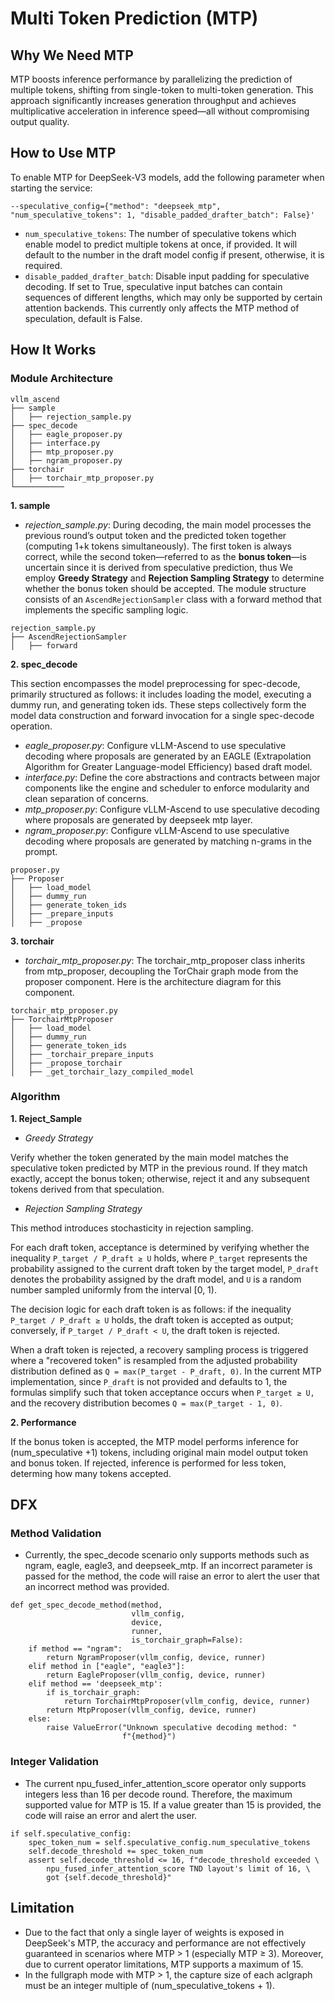 # Multi Token Prediction (MTP)

## Why We Need MTP
MTP boosts inference performance by parallelizing the prediction of multiple tokens, shifting from single-token to multi-token generation. This approach significantly increases generation throughput and achieves multiplicative acceleration in inference speed—all without compromising output quality.

## How to Use MTP
To enable MTP for DeepSeek-V3 models, add the following parameter when starting the service:

`--speculative_config={"method": "deepseek_mtp", "num_speculative_tokens": 1, "disable_padded_drafter_batch": False}'`

- `num_speculative_tokens`: The number of speculative tokens which enable model to predict multiple tokens at once, if provided. It will default to the number in the draft model config if present, otherwise, it is required.
- `disable_padded_drafter_batch`: Disable input padding for speculative decoding. If set to True, speculative input batches can contain sequences of different lengths, which may only be supported by certain attention backends. This currently only affects the MTP method of speculation, default is False.


## How It Works

### Module Architecture

```
vllm_ascend
├── sample
│   ├── rejection_sample.py
├── spec_decode
│   ├── eagle_proposer.py
│   ├── interface.py
│   ├── mtp_proposer.py
│   ├── ngram_proposer.py
├── torchair
│   ├── torchair_mtp_proposer.py
└───────────
```

**1. sample**

- *rejection_sample.py*: During decoding, the main model processes the previous round’s output token and the predicted token together (computing 1+k tokens simultaneously). The first token is always correct, while the second token—referred to as the **bonus token**—is uncertain since it is derived from speculative prediction, thus We employ **Greedy Strategy** and **Rejection Sampling Strategy** to determine whether the bonus token should be accepted. The module structure consists of an `AscendRejectionSampler` class with a forward method that implements the specific sampling logic.
```
rejection_sample.py
├── AscendRejectionSampler
│   ├── forward
```

**2. spec_decode**

This section encompasses the model preprocessing for spec-decode, primarily structured as follows: it includes loading the model, executing a dummy run, and generating token ids. These steps collectively form the model data construction and forward invocation for a single spec-decode operation.
- *eagle_proposer.py*: Configure vLLM-Ascend to use speculative decoding where proposals are generated by an EAGLE (Extrapolation Algorithm for Greater Language-model Efficiency) based draft model.
- *interface.py*: Define the core abstractions and contracts between major components like the engine and scheduler to enforce modularity and clean separation of concerns.
- *mtp_proposer.py*: Configure vLLM-Ascend to use speculative decoding where proposals are generated by deepseek mtp layer.
- *ngram_proposer.py*: Configure vLLM-Ascend to use speculative decoding where proposals are generated by matching n-grams in the prompt.
```
proposer.py
├── Proposer
│   ├── load_model
│   ├── dummy_run
│   ├── generate_token_ids
│   ├── _prepare_inputs
│   ├── _propose
```

**3. torchair**

- *torchair_mtp_proposer.py*: The torchair_mtp_proposer class inherits from mtp_proposer, decoupling the TorChair graph mode from the proposer component. Here is the architecture diagram for this component.

```
torchair_mtp_proposer.py
├── TorchairMtpProposer
│   ├── load_model
│   ├── dummy_run
│   ├── generate_token_ids
│   ├── _torchair_prepare_inputs
│   ├── _propose_torchair
│   ├── _get_torchair_lazy_compiled_model
```

### Algorithm

**1. Reject_Sample**
- *Greedy Strategy*

Verify whether the token generated by the main model matches the speculative token predicted by MTP in the previous round. If they match exactly, accept the bonus token; otherwise, reject it and any subsequent tokens derived from that speculation.

- *Rejection Sampling Strategy*

This method introduces stochasticity in rejection sampling.

For each draft token, acceptance is determined by verifying whether the inequality `P_target / P_draft ≥ U` holds, where `P_target` represents the probability assigned to the current draft token by the target model, `P_draft` denotes the probability assigned by the draft model, and `U` is a random number sampled uniformly from the interval [0, 1).

The decision logic for each draft token is as follows: if the inequality `P_target / P_draft ≥ U` holds, the draft token is accepted as output; conversely, if `P_target / P_draft < U`, the draft token is rejected.

When a draft token is rejected, a recovery sampling process is triggered where a "recovered token" is resampled from the adjusted probability distribution defined as `Q = max(P_target - P_draft, 0)`. In the current MTP implementation, since `P_draft` is not provided and defaults to 1, the formulas simplify such that token acceptance occurs when `P_target ≥ U,` and the recovery distribution becomes `Q = max(P_target - 1, 0)`.

**2. Performance**

If the bonus token is accepted, the MTP model performs inference for (num_speculative +1) tokens, including original main model output token and bonus token. If rejected, inference is performed for less token, determing how many tokens accepted.

## DFX

### Method Validation

- Currently, the spec_decode scenario only supports methods such as ngram, eagle, eagle3, and deepseek_mtp. If an incorrect parameter is passed for the method, the code will raise an error to alert the user that an incorrect method was provided.
```
def get_spec_decode_method(method,
                           vllm_config,
                           device,
                           runner,
                           is_torchair_graph=False):
    if method == "ngram":
        return NgramProposer(vllm_config, device, runner)
    elif method in ["eagle", "eagle3"]:
        return EagleProposer(vllm_config, device, runner)
    elif method == 'deepseek_mtp':
        if is_torchair_graph:
            return TorchairMtpProposer(vllm_config, device, runner)
        return MtpProposer(vllm_config, device, runner)
    else:
        raise ValueError("Unknown speculative decoding method: "
                         f"{method}")
```

### Integer Validation
- The current npu_fused_infer_attention_score operator only supports integers less than 16 per decode round. Therefore, the maximum supported value for MTP is 15. If a value greater than 15 is provided, the code will raise an error and alert the user.
```
if self.speculative_config:
    spec_token_num = self.speculative_config.num_speculative_tokens
    self.decode_threshold += spec_token_num
    assert self.decode_threshold <= 16, f"decode_threshold exceeded \
        npu_fused_infer_attention_score TND layout's limit of 16, \
        got {self.decode_threshold}"
```

## Limitation
- Due to the fact that only a single layer of weights is exposed in DeepSeek's MTP, the accuracy and performance are not effectively guaranteed in scenarios where MTP > 1 (especially MTP ≥ 3). Moreover, due to current operator limitations, MTP supports a maximum of 15.
- In the fullgraph mode with MTP > 1, the capture size of each aclgraph must be an integer multiple of (num_speculative_tokens + 1).